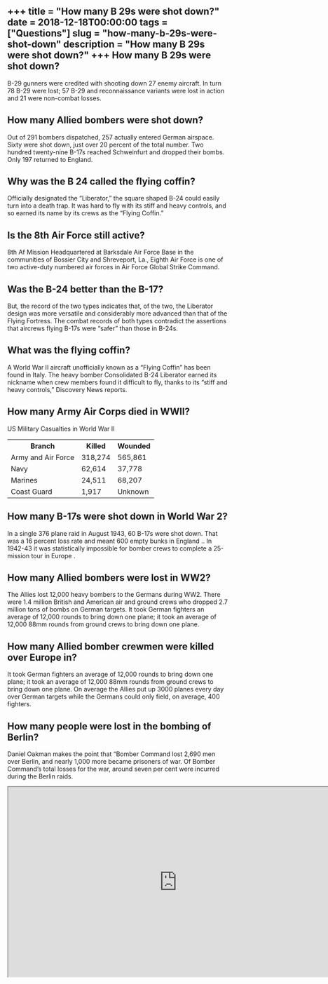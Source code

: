 +++
title = "How many B 29s were shot down?"
date = 2018-12-18T00:00:00
tags = ["Questions"]
slug = "how-many-b-29s-were-shot-down"
description = "How many B 29s were shot down?"
+++
How many B 29s were shot down?
------------------------------

B-29 gunners were credited with shooting down 27 enemy aircraft. In turn 78 B-29 were lost; 57 B-29 and reconnaissance variants were lost in action and 21 were non-combat losses.

How many Allied bombers were shot down?
---------------------------------------

Out of 291 bombers dispatched, 257 actually entered German airspace. Sixty were shot down, just over 20 percent of the total number. Two hundred twenty-nine B-17s reached Schweinfurt and dropped their bombs. Only 197 returned to England.

Why was the B 24 called the flying coffin?
------------------------------------------

Officially designated the “Liberator,” the square shaped B-24 could easily turn into a death trap. It was hard to fly with its stiff and heavy controls, and so earned its name by its crews as the “Flying Coffin.”

Is the 8th Air Force still active?
----------------------------------

8th Af Mission Headquartered at Barksdale Air Force Base in the communities of Bossier City and Shreveport, La., Eighth Air Force is one of two active-duty numbered air forces in Air Force Global Strike Command.

Was the B-24 better than the B-17?
----------------------------------

But, the record of the two types indicates that, of the two, the Liberator design was more versatile and considerably more advanced than that of the Flying Fortress. The combat records of both types contradict the assertions that aircrews flying B-17s were “safer” than those in B-24s.

What was the flying coffin?
---------------------------

A World War II aircraft unofficially known as a “Flying Coffin” has been found in Italy. The heavy bomber Consolidated B-24 Liberator earned its nickname when crew members found it difficult to fly, thanks to its “stiff and heavy controls,” Discovery News reports.

How many Army Air Corps died in WWII?
-------------------------------------

US Military Casualties in World War II

<table><tr><th>Branch</th><th>Killed</th><th>Wounded</th></tr><tr><td>Army and Air Force</td><td>318,274</td><td>565,861</td></tr><tr><td>Navy</td><td>62,614</td><td>37,778</td></tr><tr><td>Marines</td><td>24,511</td><td>68,207</td></tr><tr><td>Coast Guard</td><td>1,917</td><td>Unknown</td></tr></table>

How many B-17s were shot down in World War 2?
---------------------------------------------

In a single 376 plane raid in August 1943, 60 B-17s were shot down. That was a 16 percent loss rate and meant 600 empty bunks in England .. In 1942-43 it was statistically impossible for bomber crews to complete a 25-mission tour in Europe .

How many Allied bombers were lost in WW2?
-----------------------------------------

The Allies lost 12,000 heavy bombers to the Germans during WW2. There were 1.4 million British and American air and ground crews who dropped 2.7 million tons of bombs on German targets. It took German fighters an average of 12,000 rounds to bring down one plane; it took an average of 12,000 88mm rounds from ground crews to bring down one plane.

How many Allied bomber crewmen were killed over Europe in?
----------------------------------------------------------

It took German fighters an average of 12,000 rounds to bring down one plane; it took an average of 12,000 88mm rounds from ground crews to bring down one plane. On average the Allies put up 3000 planes every day over German targets while the Germans could only field, on average, 400 fighters.

How many people were lost in the bombing of Berlin?
---------------------------------------------------

Daniel Oakman makes the point that “Bomber Command lost 2,690 men over Berlin, and nearly 1,000 more became prisoners of war. Of Bomber Command’s total losses for the war, around seven per cent were incurred during the Berlin raids.

<iframe allow="accelerometer; autoplay; clipboard-write; encrypted-media; gyroscope; picture-in-picture" allowfullscreen="" class="__youtube_prefs__  epyt-is-override  no-lazyload" data-no-lazy="1" data-origheight="433" data-origwidth="770" data-skipgform_ajax_framebjll="" height="433" id="_ytid_87811" loading="lazy" src="https://www.youtube.com/embed/Es8iYgsf-70?enablejsapi=1&autoplay=0&cc_load_policy=0&cc_lang_pref=&iv_load_policy=1&loop=0&modestbranding=0&rel=1&fs=1&playsinline=0&autohide=2&theme=dark&color=red&controls=1&" title="YouTube player" width="770"></iframe>